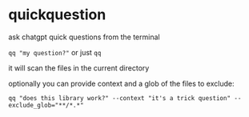 # quickquestion
ask chatgpt quick questions from the terminal

`qq "my question?"` or just `qq`

it will scan the files in the current directory

optionally you can provide context and a glob of the files to exclude:

`qq "does this library work?" --context "it's a trick question" --exclude_glob="**/*.*"`
